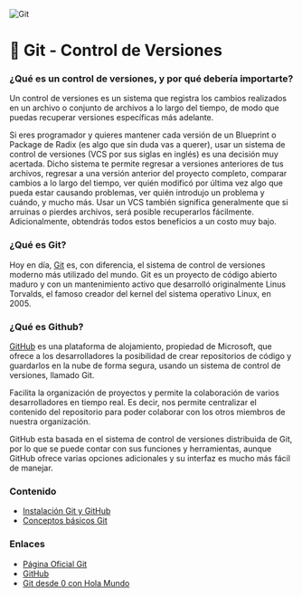 ![Git](/git.png)
# 🌲 Git - Control de Versiones 

### ¿Qué es un control de versiones, y por qué debería importarte? 

Un control de versiones es un sistema que registra los cambios realizados en un archivo o conjunto de archivos a lo largo del tiempo, de modo que puedas recuperar versiones específicas más adelante. 

Si eres programador y quieres mantener cada versión de un Blueprint o Package de Radix (es algo que sin duda vas a querer), usar un sistema de control de versiones (VCS por sus siglas en inglés) es una decisión muy acertada. Dicho sistema te permite regresar a versiones anteriores de tus archivos, regresar a una versión anterior del proyecto completo, comparar cambios a lo largo del tiempo, ver quién modificó por última vez algo que pueda estar causando problemas, ver quién introdujo un problema y cuándo, y mucho más. Usar un VCS también significa generalmente que si arruinas o pierdes archivos, será posible recuperarlos fácilmente. Adicionalmente, obtendrás todos estos beneficios a un costo muy bajo.

### ¿Qué es Git?

Hoy en día, [Git](https://git-scm.com/) es, con diferencia, el sistema de control de versiones moderno más utilizado del mundo. Git es un proyecto de código abierto maduro y con un mantenimiento activo que desarrolló originalmente Linus Torvalds, el famoso creador del kernel del sistema operativo Linux, en 2005. 

### ¿Qué es Github?

[GitHub](https://github.com/) es una plataforma de alojamiento, propiedad de Microsoft, que ofrece a los desarrolladores la posibilidad de crear repositorios de código y guardarlos en la nube de forma segura, usando un sistema de control de versiones, llamado Git.

Facilita la organización de proyectos y permite la colaboración de varios desarrolladores en tiempo real. Es decir, nos permite centralizar el contenido del repositorio para poder colaborar con los otros miembros de nuestra organización.

GitHub esta basada en el sistema de control de versiones distribuida de Git, por lo que se puede contar con sus funciones y herramientas, aunque GitHub ofrece varias opciones adicionales y su interfaz es mucho más fácil de manejar.

### Contenido
- [Instalación Git y GitHub](/fundamentos/git/unidad1.md)
- [Conceptos básicos Git](/fundamentos/git/unidad2.md)

### Enlaces

- [Página Oficial Git](https://git-scm.com/)
- [GitHub](https://github.com/)
- [Git desde 0 con Hola Mundo](https://youtu.be/VdGzPZ31ts8)
